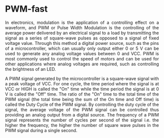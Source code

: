 # PWM-fast

<p align="justify">In electronics, modulation is the application of a controlling effect on a waveform, and PWM or Pulse Width Modulation is the controlling of the average power delivered by an electrical signal to a load by transmitting the signal as a series of square-wave pulses as opposed to a signal of fixed voltage value. Through this method a digital power source, such as the pins of a microcontroller, which can usually only output either 0 or 5 V can be used to generate any analog voltage values between 0 and VCC. PWM is most commonly used to control the speed of motors and can be used for other applications where analog voltages are required, such as controlling the brightness of an LED.</p>

<p align="justify">A PWM signal generated by the microcontroller is a square-wave signal with a peak voltage of VCC. For one cycle, the time period where the signal is at VCC or 
HIGH is called the "On" time while the time period the signal is at 0 V is called the "Off" time. The ratio of the "On" time to the total time of the PWM signal (the total time 
being the sum of the On time and Off time) is called the Duty Cycle of the PWM signal. By controlling the duty cycle of the signal, the average voltage of the PWM signal can be 
controlled thus providing an analog output from a digital source. The frequency of a PWM signal represents the number of cycles per second of the signal i.e. the higher the frequency, the higher the number of square wave pulses in the PWM signal during a single second.</p>
